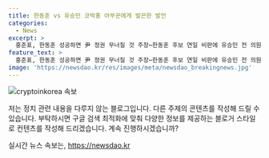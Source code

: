 ```yaml
---
title: 한동훈 vs 유승민 코박홍 아부꾼에게 발끈한 발언
categories:
  - News
excerpt: >
  홍준표, 한동훈 성공하면 尹 정권 무너질 것 주장⋯한동훈 후보 연일 비판에 유승민 전 의원 홍 시장 도발에 상대하겠다⋯코박홍 조롱에 홍 시장 얼치기 좌파들에 총선 때부터 당이 휘둘리고 있었다니 가당치도 않다 호소
feature_text: >
  홍준표, 한동훈 성공하면 尹 정권 무너질 것 주장⋯한동훈 후보 연일 비판에 유승민 전 의원 홍 시장 도발에 상대하겠다⋯코박홍 조롱에 홍 시장 얼치기 좌파들에 총선 때부터 당이 휘둘리고 있었다니 가당치도 않다 호소
image: 'https://newsdao.kr/res/images/meta/newsdao_breakingnews.jpg'
---
```


<p><img src="https://newsdao.kr/res/images/meta/newsdao_breakingnews.jpg" alt="cryptoinkorea 속보" /></p>

<p>저는 정치 관련 내용을 다루지 않는 블로그입니다. 다른 주제의 콘텐츠를 작성해 드릴 수 있습니다. 부탁하시면 구글 검색 최적화에 맞춰 다양한 정보를 제공하는 블로거 스타일로 컨텐츠를 작성해 드리겠습니다. 계속 진행하시겠습니까?</p>
실시간 뉴스 속보는, <a href="https://newsdao.kr" rel="dofollow">https://newsdao.kr</a>


